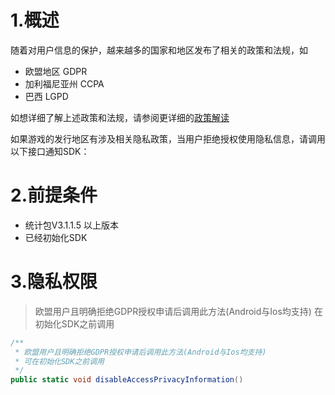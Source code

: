 # 1.概述

随着对用户信息的保护，越来越多的国家和地区发布了相关的政策和法规，如

- 欧盟地区 GDPR
- 加利福尼亚州 CCPA
- 巴西 LGPD

如想详细了解上述政策和法规，请参阅更详细的[政策解读](/pssdk/other/policy.md)

如果游戏的发行地区有涉及相关隐私政策，当用户拒绝授权使用隐私信息，请调用以下接口通知SDK：

# 2.前提条件 
- 统计包V3.1.1.5 以上版本
- 已经初始化SDK

# 3.隐私权限


>欧盟用户且明确拒绝GDPR授权申请后调用此方法(Android与Ios均支持)
在初始化SDK之前调用
```csharp
/**
 * 欧盟用户且明确拒绝GDPR授权申请后调用此方法(Android与Ios均支持)
 * 可在初始化SDK之前调用
 */
public static void disableAccessPrivacyInformation()
```

